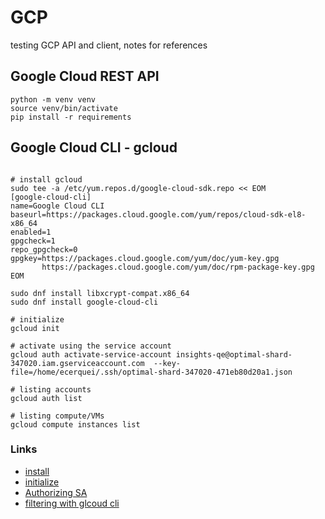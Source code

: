 # GCP

testing GCP API and client, notes for references

## Google Cloud REST API

```shell
python -m venv venv
source venv/bin/activate
pip install -r requirements

```

## Google Cloud CLI - gcloud

```shell

# install gcloud 
sudo tee -a /etc/yum.repos.d/google-cloud-sdk.repo << EOM
[google-cloud-cli]
name=Google Cloud CLI
baseurl=https://packages.cloud.google.com/yum/repos/cloud-sdk-el8-x86_64
enabled=1
gpgcheck=1
repo_gpgcheck=0
gpgkey=https://packages.cloud.google.com/yum/doc/yum-key.gpg
       https://packages.cloud.google.com/yum/doc/rpm-package-key.gpg
EOM

sudo dnf install libxcrypt-compat.x86_64
sudo dnf install google-cloud-cli

# initialize
gcloud init

# activate using the service account
gcloud auth activate-service-account insights-qe@optimal-shard-347020.iam.gserviceaccount.com  --key-file=/home/ecerquei/.ssh/optimal-shard-347020-471eb80d20a1.json

# listing accounts
gcloud auth list

# listing compute/VMs
gcloud compute instances list
```

### Links

* [install](https://cloud.google.com/sdk/docs/install)
* [initialize](https://cloud.google.com/sdk/docs/initializing)
* [Authorizing SA](https://cloud.google.com/sdk/docs/authorizing)
* [filtering with glcoud cli](https://cloud.google.com/sdk/docs/scripting-gcloud#filtering_and_formatting_output)

